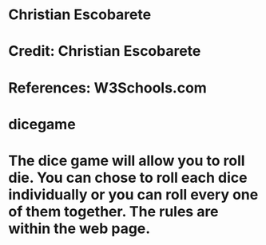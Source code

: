 # Christian Escobarete
# Credit: Christian Escobarete
# References: W3Schools.com
# dicegame
# The dice game will allow you to roll die. You can chose to roll each dice individually or you can roll every one of them together. The rules are within the web page. 
